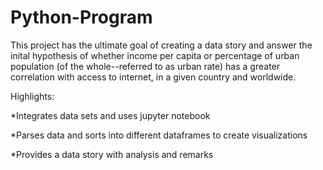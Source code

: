 # Python-Program
This project has the ultimate goal of creating a data story and answer the inital hypothesis of whether income per capita or percentage of urban population (of the whole--referred to as urban rate) has a greater correlation with access to internet, in a given country and worldwide. 

Highlights:

*Integrates data sets and uses jupyter notebook

*Parses data and sorts into different dataframes to create visualizations

*Provides a data story with analysis and remarks

